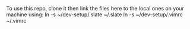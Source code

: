 To use this repo, clone it then link the files here to the local ones on your machine using:
ln -s ~/dev-setup/.slate ~/.slate
ln -s ~/dev-setup/.vimrc ~/.vimrc
